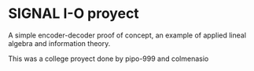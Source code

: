 # SIGNAL I-O proyect

A simple encoder-decoder proof of concept, an example of applied lineal algebra and information theory.

This was a college proyect done by pipo-999 and colmenasio
